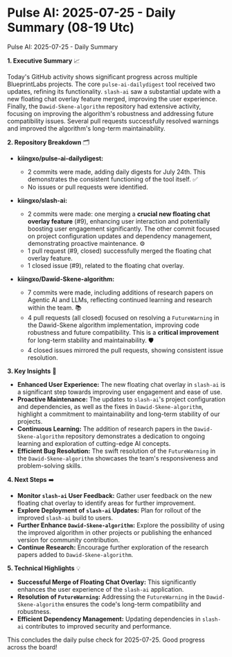 # Pulse AI: 2025-07-25 - Daily Summary (08-19 Utc)

Pulse AI: 2025-07-25 - Daily Summary

**1. Executive Summary** 📈

Today's GitHub activity shows significant progress across multiple BlueprintLabs projects.  The core `pulse-ai-dailydigest` tool received two updates, refining its functionality.  `slash-ai` saw a substantial update with a new floating chat overlay feature merged, improving the user experience.  Finally, the `Dawid-Skene-algorithm` repository had extensive activity, focusing on improving the algorithm's robustness and addressing future compatibility issues.  Several pull requests successfully resolved warnings and improved the algorithm's long-term maintainability.

**2. Repository Breakdown** 🗂️

* **kiingxo/pulse-ai-dailydigest:**
    * 2 commits were made, adding daily digests for July 24th.  This demonstrates the consistent functioning of the tool itself. ✅
    * No issues or pull requests were identified.

* **kiingxo/slash-ai:**
    * 2 commits were made: one merging a **crucial new floating chat overlay feature** (#9), enhancing user interaction and potentially boosting user engagement significantly.  The other commit focused on project configuration updates and dependency management, demonstrating proactive maintenance.  ⚙️
    * 1 pull request (#9, closed) successfully merged the floating chat overlay feature.
    * 1 closed issue (#9), related to the floating chat overlay.

* **kiingxo/Dawid-Skene-algorithm:**
    * 7 commits were made, including additions of research papers on Agentic AI and LLMs, reflecting continued learning and research within the team. 📚
    * 4 pull requests (all closed) focused on resolving a `FutureWarning` in the Dawid-Skene algorithm implementation, improving code robustness and future compatibility.  This is a **critical improvement** for long-term stability and maintainability.  🛡️
    * 4 closed issues mirrored the pull requests, showing consistent issue resolution.

**3. Key Insights** 🤔

* **Enhanced User Experience:** The new floating chat overlay in `slash-ai` is a significant step towards improving user engagement and ease of use.
* **Proactive Maintenance:**  The updates to `slash-ai`'s project configuration and dependencies, as well as the fixes in `Dawid-Skene-algorithm`, highlight a commitment to maintainability and long-term stability of our projects.
* **Continuous Learning:** The addition of research papers in the `Dawid-Skene-algorithm` repository demonstrates a dedication to ongoing learning and exploration of cutting-edge AI concepts.
* **Efficient Bug Resolution:** The swift resolution of the `FutureWarning` in the `Dawid-Skene-algorithm` showcases the team's responsiveness and problem-solving skills.

**4. Next Steps** ➡️

* **Monitor `slash-ai` User Feedback:**  Gather user feedback on the new floating chat overlay to identify areas for further improvement.
* **Explore Deployment of `slash-ai` Updates:** Plan for rollout of the improved `slash-ai` build to users.
* **Further Enhance `Dawid-Skene-algorithm`:** Explore the possibility of using the improved algorithm in other projects or publishing the enhanced version for community contribution.
* **Continue Research:** Encourage further exploration of the research papers added to `Dawid-Skene-algorithm`.

**5. Technical Highlights** 💡

* **Successful Merge of Floating Chat Overlay:**  This significantly enhances the user experience of the `slash-ai` application.
* **Resolution of `FutureWarning`:**  Addressing the `FutureWarning` in the `Dawid-Skene-algorithm` ensures the code's long-term compatibility and robustness.
* **Efficient Dependency Management:**  Updating dependencies in `slash-ai` contributes to improved security and performance.

This concludes the daily pulse check for 2025-07-25.  Good progress across the board!
